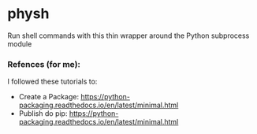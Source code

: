 # physh

Run shell commands with this thin wrapper around the Python subprocess module

### [](https://github.com/CoinBR/physh/blob/master/README.md#some-info-for-me)Refences (for me):
I followed these tutorials to:
 - Create a Package:   https://python-packaging.readthedocs.io/en/latest/minimal.html
- Publish do pip: https://python-packaging.readthedocs.io/en/latest/minimal.html

